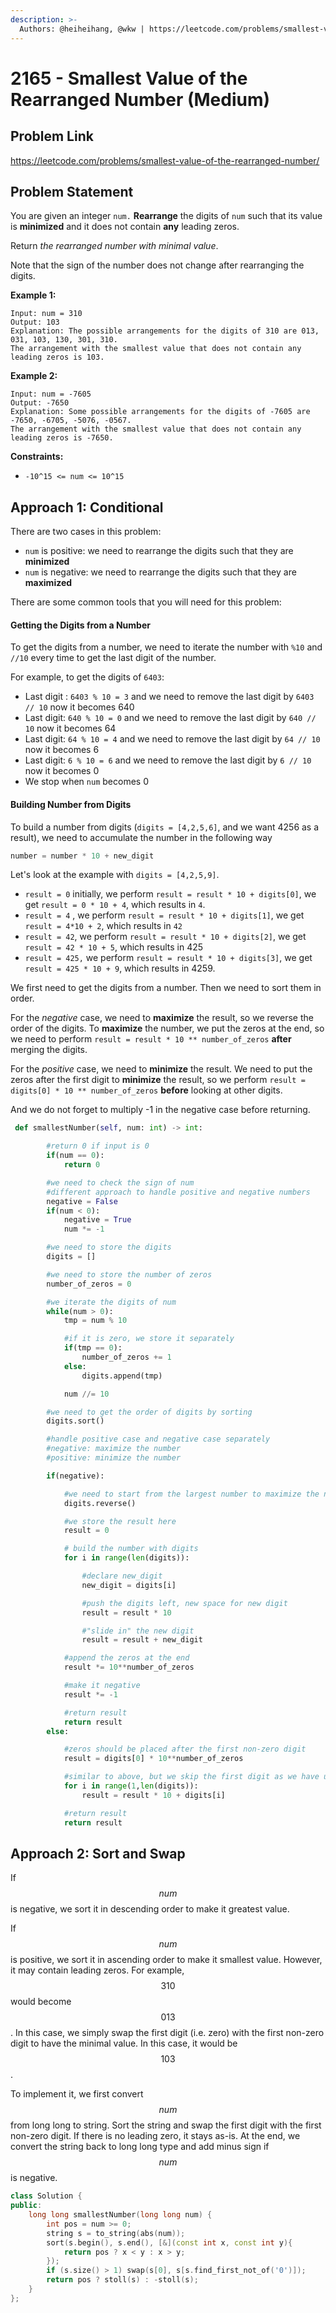 ```yaml
---
description: >-
  Authors: @heiheihang, @wkw | https://leetcode.com/problems/smallest-value-of-the-rearranged-number/
---
```


# 2165 - Smallest Value of the Rearranged Number (Medium)

## Problem Link

https://leetcode.com/problems/smallest-value-of-the-rearranged-number/

## Problem Statement

You are given an integer `num.` **Rearrange** the digits of `num` such that its value is **minimized** and it does not contain **any** leading zeros.

Return _the rearranged number with minimal value_.

Note that the sign of the number does not change after rearranging the digits.

**Example 1:**

```
Input: num = 310
Output: 103
Explanation: The possible arrangements for the digits of 310 are 013, 031, 103, 130, 301, 310.
The arrangement with the smallest value that does not contain any leading zeros is 103.
```

**Example 2:**

```
Input: num = -7605
Output: -7650
Explanation: Some possible arrangements for the digits of -7605 are -7650, -6705, -5076, -0567.
The arrangement with the smallest value that does not contain any leading zeros is -7650.
```

**Constraints:**

- `-10^15 <= num <= 10^15`

## Approach 1: Conditional

There are two cases in this problem:

- `num` is positive: we need to rearrange the digits such that they are **minimized**
- `num` is negative: we need to rearrange the digits such that they are **maximized**

There are some common tools that you will need for this problem:

#### Getting the Digits from a Number

To get the digits from a number, we need to iterate the number with `%10` and `//10` every time to get the last digit of the number.

For example, to get the digits of `6403`:

- Last digit : `6403 % 10 = 3` and we need to remove the last digit by `6403 // 10` now it becomes 640
- Last digit: `640 % 10 = 0` and we need to remove the last digit by `640 // 10` now it becomes 64
- Last digit: `64 % 10 = 4` and we need to remove the last digit by `64 // 10` now it becomes 6
- Last digit: `6 % 10 = 6` and we need to remove the last digit by `6 // 10` now it becomes 0
- We stop when `num` becomes 0

#### Building Number from Digits

To build a number from digits (`digits = [4,2,5,6]`, and we want 4256 as a result), we need to accumulate the number in the following way

```python
number = number * 10 + new_digit
```

Let's look at the example with `digits = [4,2,5,9]`.

- `result = 0` initially, we perform `result = result * 10 + digits[0]`, we get `result = 0 * 10 + 4`, which results in `4`.
- `result = 4` , we perform `result = result * 10 + digits[1]`, we get `result = 4*10 + 2`, which results in `42`
- `result = 42`, we perform `result = result * 10 + digits[2]`, we get `result = 42 * 10 + 5`, which results in 425
- `result = 425,` we perform `result = result * 10 + digits[3]`, we get `result = 425 * 10 + 9`, which results in 4259.

We first need to get the digits from a number. Then we need to sort them in order.

For the _negative_ case, we need to **maximize** the result, so we reverse the order of the digits. To **maximize** the number, we put the zeros at the end, so we need to perform `result = result * 10 ** number_of_zeros` **after** merging the digits.

For the _positive_ case, we need to **minimize** the result. We need to put the zeros after the first digit to **minimize** the result, so we perform `result = digits[0] * 10 ** number_of_zeros` **before** looking at other digits.

And we do not forget to multiply -1 in the negative case before returning.

<SolutionAuthor name="@heiheihang"/>

```python
 def smallestNumber(self, num: int) -> int:

        #return 0 if input is 0
        if(num == 0):
            return 0

        #we need to check the sign of num
        #different approach to handle positive and negative numbers
        negative = False
        if(num < 0):
            negative = True
            num *= -1

        #we need to store the digits
        digits = []

        #we need to store the number of zeros
        number_of_zeros = 0

        #we iterate the digits of num
        while(num > 0):
            tmp = num % 10

            #if it is zero, we store it separately
            if(tmp == 0):
                number_of_zeros += 1
            else:
                digits.append(tmp)

            num //= 10

        #we need to get the order of digits by sorting
        digits.sort()

        #handle positive case and negative case separately
        #negative: maximize the number
        #positive: minimize the number

        if(negative):

            #we need to start from the largest number to maximize the negative case
            digits.reverse()

            #we store the result here
            result = 0

            # build the number with digits
            for i in range(len(digits)):

                #declare new_digit
                new_digit = digits[i]

                #push the digits left, new space for new digit
                result = result * 10

                #"slide in" the new digit
                result = result + new_digit

            #append the zeros at the end
            result *= 10**number_of_zeros

            #make it negative
            result *= -1

            #return result
            return result
        else:

            #zeros should be placed after the first non-zero digit
            result = digits[0] * 10**number_of_zeros

            #similar to above, but we skip the first digit as we have used it already
            for i in range(1,len(digits)):
                result = result * 10 + digits[i]

            #return result
            return result
```

## Approach 2: Sort and Swap

If $$num$$is negative, we sort it in descending order to make it greatest value.

If $$num$$ is positive, we sort it in ascending order to make it smallest value. However, it may contain leading zeros. For example, $$310$$ would become $$013$$. In this case, we simply swap the first digit (i.e. zero) with the first non-zero digit to have the minimal value. In this case, it would be $$103$$.

To implement it, we first convert $$num$$ from long long to string. Sort the string and swap the first digit with the first non-zero digit. If there is no leading zero, it stays as-is. At the end, we convert the string back to long long type and add minus sign if $$num$$ is negative.

<SolutionAuthor name="@wkw"/>

```cpp
class Solution {
public:
    long long smallestNumber(long long num) {
        int pos = num >= 0;
        string s = to_string(abs(num));
        sort(s.begin(), s.end(), [&](const int x, const int y){
            return pos ? x < y : x > y;
        });
        if (s.size() > 1) swap(s[0], s[s.find_first_not_of('0')]);
        return pos ? stoll(s) : -stoll(s);
    }
};
```
